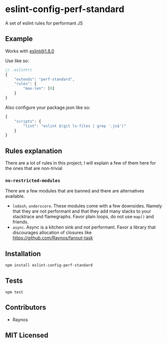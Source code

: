 # eslint-config-perf-standard

<!--
    [![build status][build-png]][build]
    [![Coverage Status][cover-png]][cover]
    [![Davis Dependency status][dep-png]][dep]
-->

<!-- [![NPM][npm-png]][npm] -->

A set of eslint rules for performant JS

## Example

Works with eslint@1.8.0

Use like so:

```js
// .eslintrc
{
    "extends": "perf-standard",
    "rules": {
        "max-len": [0]
    }
}
```

Also configure your package.json like so:

```js
{
    "scripts": {
        "lint": "eslint $(git ls-files | grep '.js$')"
    }
}
```

## Rules explanation

There are a lot of rules in this project; I will explain a few of
them here for the ones that are non-trivial

### `no-restricted-modules`

There are a few modules that are banned and there are alternatives
available.

 - `lodash`, `underscore`. These modules come with a few downsides. Namely
    that they are not performant and that they add many stacks to your
    stacktrace and flamegraphs. Favor plain loops, do not use `map()` and friends.
 - `async`. Async is a kitchen sink and not performant. Favor a library that
    discourages allocation of closures like https://github.com/Raynos/fanout-task


## Installation

`npm install eslint-config-perf-standard`

## Tests

`npm test`

## Contributors

 - Raynos

## MIT Licensed

  [build-png]: https://secure.travis-ci.org/Raynos/eslint-config-perf-standard.png
  [build]: https://travis-ci.org/Raynos/eslint-config-perf-standard
  [cover-png]: https://coveralls.io/repos/Raynos/eslint-config-perf-standard/badge.png
  [cover]: https://coveralls.io/r/Raynos/eslint-config-perf-standard
  [dep-png]: https://david-dm.org/Raynos/eslint-config-perf-standard.png
  [dep]: https://david-dm.org/Raynos/eslint-config-perf-standard
  [npm-png]: https://nodei.co/npm/eslint-config-perf-standard.png?stars&downloads
  [npm]: https://nodei.co/npm/eslint-config-perf-standard
